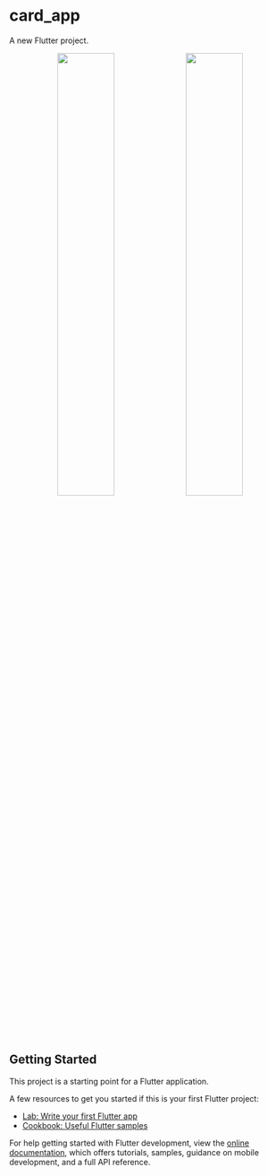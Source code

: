 # card_app

A new Flutter project.

<p align="center">
  <img src="https://github.com/user-attachments/assets/99ce1ffd-f441-4553-bc92-5005c91ffd60" width="45%" />
  <img src="https://github.com/user-attachments/assets/f874d971-ea84-4f62-b4ac-459934c7e45d" width="45%" />
</p>

## Getting Started

This project is a starting point for a Flutter application.

A few resources to get you started if this is your first Flutter project:

- [Lab: Write your first Flutter app](https://docs.flutter.dev/get-started/codelab)
- [Cookbook: Useful Flutter samples](https://docs.flutter.dev/cookbook)

For help getting started with Flutter development, view the
[online documentation](https://docs.flutter.dev/), which offers tutorials,
samples, guidance on mobile development, and a full API reference.
